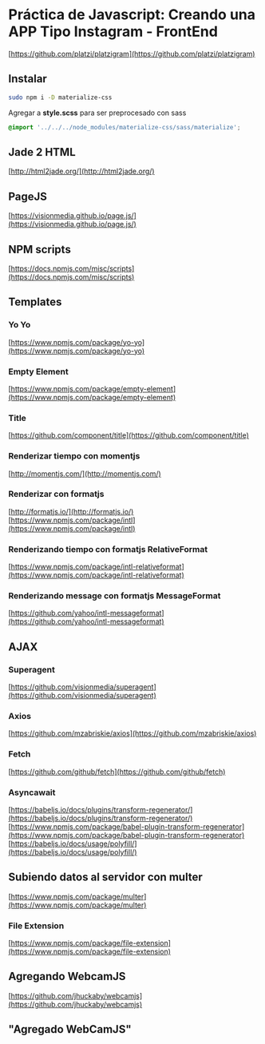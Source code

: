 # Práctica de Javascript: Creando una APP Tipo Instagram - FrontEnd

[https://github.com/platzi/platzigram](https://github.com/platzi/platzigram)

## Instalar  
```bash
sudo npm i -D materialize-css
```

Agregar a **style.scss** para ser preprocesado con sass  
```css
@import '../../../node_modules/materialize-css/sass/materialize';
```  

## Jade 2 HTML
[http://html2jade.org/](http://html2jade.org/)

## PageJS
[https://visionmedia.github.io/page.js/](https://visionmedia.github.io/page.js/)

## NPM scripts
[https://docs.npmjs.com/misc/scripts](https://docs.npmjs.com/misc/scripts)

## Templates

### Yo Yo
[https://www.npmjs.com/package/yo-yo](https://www.npmjs.com/package/yo-yo)

### Empty Element
[https://www.npmjs.com/package/empty-element](https://www.npmjs.com/package/empty-element)

### Title
[https://github.com/component/title](https://github.com/component/title)

### Renderizar tiempo con momentjs
[http://momentjs.com/](http://momentjs.com/)

### Renderizar con formatjs
[http://formatjs.io/](http://formatjs.io/)
[https://www.npmjs.com/package/intl](https://www.npmjs.com/package/intl)

### Renderizando tiempo con formatjs RelativeFormat
[https://www.npmjs.com/package/intl-relativeformat](https://www.npmjs.com/package/intl-relativeformat)

### Renderizando message con formatjs MessageFormat
[https://github.com/yahoo/intl-messageformat](https://github.com/yahoo/intl-messageformat)

## AJAX
### Superagent
[https://github.com/visionmedia/superagent](https://github.com/visionmedia/superagent)

### Axios
[https://github.com/mzabriskie/axios](https://github.com/mzabriskie/axios)

### Fetch
[https://github.com/github/fetch](https://github.com/github/fetch)

### Asyncawait
[https://babeljs.io/docs/plugins/transform-regenerator/](https://babeljs.io/docs/plugins/transform-regenerator/)
[https://www.npmjs.com/package/babel-plugin-transform-regenerator](https://www.npmjs.com/package/babel-plugin-transform-regenerator)
[https://babeljs.io/docs/usage/polyfill/](https://babeljs.io/docs/usage/polyfill/)

## Subiendo datos al servidor con multer
[https://www.npmjs.com/package/multer](https://www.npmjs.com/package/multer)

### File Extension
[https://www.npmjs.com/package/file-extension](https://www.npmjs.com/package/file-extension)

## Agregando WebcamJS
[https://github.com/jhuckaby/webcamjs](https://github.com/jhuckaby/webcamjs)

## "Agregado WebCamJS"
